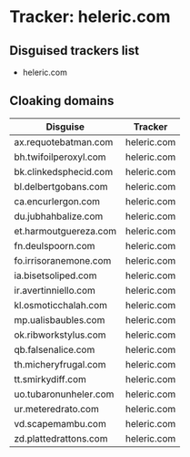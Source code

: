 # Tracker: heleric.com

## Disguised trackers list

* heleric.com

## Cloaking domains

| Disguise | Tracker |
| ---- | ---- |
| ax.requotebatman.com | heleric.com |
| bh.twifoilperoxyl.com | heleric.com |
| bk.clinkedsphecid.com | heleric.com |
| bl.delbertgobans.com | heleric.com |
| ca.encurlergon.com | heleric.com |
| du.jubhahbalize.com | heleric.com |
| et.harmoutguereza.com | heleric.com |
| fn.deulspoorn.com | heleric.com |
| fo.irrisoranemone.com | heleric.com |
| ia.bisetsoliped.com | heleric.com |
| ir.avertinniello.com | heleric.com |
| kl.osmoticchalah.com | heleric.com |
| mp.ualisbaubles.com | heleric.com |
| ok.ribworkstylus.com | heleric.com |
| qb.falsenalice.com | heleric.com |
| th.micheryfrugal.com | heleric.com |
| tt.smirkydiff.com | heleric.com |
| uo.tubaronunheler.com | heleric.com |
| ur.meteredrato.com | heleric.com |
| vd.scapemambu.com | heleric.com |
| zd.plattedrattons.com | heleric.com |